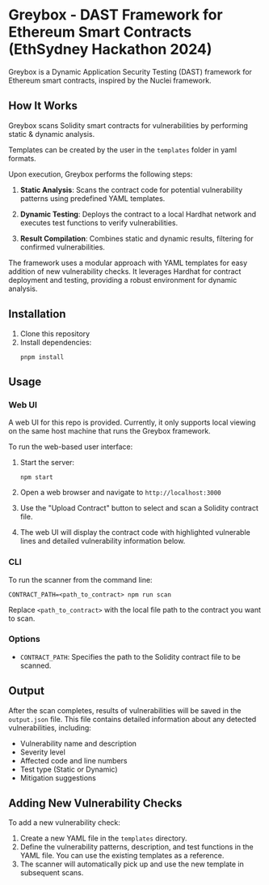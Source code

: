 # Greybox - DAST Framework for Ethereum Smart Contracts (EthSydney Hackathon 2024)

Greybox is a Dynamic Application Security Testing (DAST) framework for Ethereum smart contracts, inspired by the Nuclei framework.

## How It Works

Greybox scans Solidity smart contracts for vulnerabilities by performing static & dynamic analysis.

Templates can be created by the user in the `templates` folder in yaml formats.

Upon execution, Greybox performs the following steps:

1. **Static Analysis**: Scans the contract code for potential vulnerability patterns using predefined YAML templates.

2. **Dynamic Testing**: Deploys the contract to a local Hardhat network and executes test functions to verify vulnerabilities.

3. **Result Compilation**: Combines static and dynamic results, filtering for confirmed vulnerabilities.

The framework uses a modular approach with YAML templates for easy addition of new vulnerability checks. It leverages Hardhat for contract deployment and testing, providing a robust environment for dynamic analysis.

## Installation

1. Clone this repository
2. Install dependencies:
   ```
   pnpm install
   ```

## Usage

### Web UI

A web UI for this repo is provided. Currently, it only supports local viewing on the same host machine that runs the Greybox framework.

To run the web-based user interface:

1. Start the server:
   ```
   npm start
   ```

2. Open a web browser and navigate to `http://localhost:3000`

3. Use the "Upload Contract" button to select and scan a Solidity contract file.

4. The web UI will display the contract code with highlighted vulnerable lines and detailed vulnerability information below.

### CLI

To run the scanner from the command line:

```
CONTRACT_PATH=<path_to_contract> npm run scan
```

Replace `<path_to_contract>` with the local file path to the contract you want to scan.

### Options

- `CONTRACT_PATH`: Specifies the path to the Solidity contract file to be scanned.

## Output

After the scan completes, results of vulnerabilities will be saved in the `output.json` file. This file contains detailed information about any detected vulnerabilities, including:

- Vulnerability name and description
- Severity level
- Affected code and line numbers
- Test type (Static or Dynamic)
- Mitigation suggestions

## Adding New Vulnerability Checks

To add a new vulnerability check:

1. Create a new YAML file in the `templates` directory.
2. Define the vulnerability patterns, description, and test functions in the YAML file. You can use the existing templates as a reference.
3. The scanner will automatically pick up and use the new template in subsequent scans.
